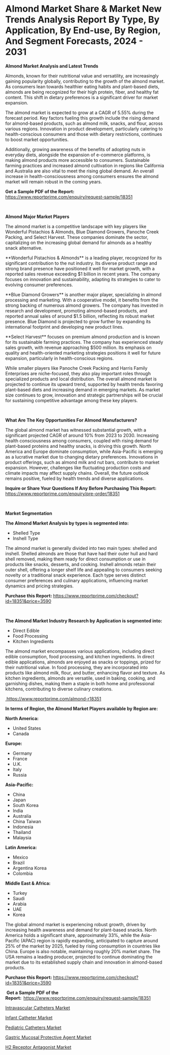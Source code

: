 <p><h1>Almond Market Share & Market New Trends Analysis Report By Type, By Application, By End-use, By Region, And Segment Forecasts, 2024 - 2031</h1></p><p><strong>Almond Market Analysis and Latest Trends</strong></p>
<p><p>Almonds, known for their nutritional value and versatility, are increasingly gaining popularity globally, contributing to the growth of the almond market. As consumers lean towards healthier eating habits and plant-based diets, almonds are being recognized for their high protein, fiber, and healthy fat content. This shift in dietary preferences is a significant driver for market expansion.</p><p>The almond market is expected to grow at a CAGR of 5.55% during the forecast period. Key factors fueling this growth include the rising demand for almond-based products, such as almond milk, snacks, and flour, across various regions. Innovation in product development, particularly catering to health-conscious consumers and those with dietary restrictions, continues to boost market opportunities.</p><p>Additionally, growing awareness of the benefits of adopting nuts in everyday diets, alongside the expansion of e-commerce platforms, is making almond products more accessible to consumers. Sustainable farming practices and increased almond cultivation in regions like California and Australia are also vital to meet the rising global demand. An overall increase in health-consciousness among consumers ensures the almond market will remain robust in the coming years.</p></p>
<p><strong>Get a Sample PDF of the Report:&nbsp;</strong> <a href="https://www.reportprime.com/enquiry/request-sample/18351?utm_campaign=1129&utm_medium=2&utm_source=Github&utm_content=ia&utm_term=21112024&utm_id=almond">https://www.reportprime.com/enquiry/request-sample/18351</a></p>
<p>&nbsp;</p>
<p><strong>Almond Major Market Players</strong></p>
<p><p>The almond market is a competitive landscape with key players like Wonderful Pistachios & Almonds, Blue Diamond Growers, Panoche Creek Packing, and Select Harvest. These companies dominate the sector, capitalizing on the increasing global demand for almonds as a healthy snack alternative.</p><p>**Wonderful Pistachios & Almonds** is a leading player, recognized for its significant contribution to the nut industry. Its diverse product range and strong brand presence have positioned it well for market growth, with a reported sales revenue exceeding $1 billion in recent years. The company focuses on innovation and sustainability, adapting its strategies to cater to evolving consumer preferences.</p><p>**Blue Diamond Growers** is another major player, specializing in almond processing and marketing. With a cooperative model, it benefits from the strong backing of numerous almond growers. The company has invested in research and development, promoting almond-based products, and reported annual sales of around $1.5 billion, reflecting its robust market presence. Blue Diamond is projected to grow further by expanding its international footprint and developing new product lines.</p><p>**Select Harvest** focuses on premium almond production and is known for its sustainable farming practices. The company has experienced steady sales growth, with revenue approaching $500 million. Its emphasis on quality and health-oriented marketing strategies positions it well for future expansion, particularly in health-conscious regions.</p><p>While smaller players like Panoche Creek Packing and Harris Family Enterprises are niche-focused, they also play important roles through specialized products and local distribution. The overall almond market is projected to continue its upward trend, supported by health trends favoring plant-based diets and increasing demand in emerging markets. As market size continues to grow, innovation and strategic partnerships will be crucial for sustaining competitive advantage among these key players.</p></p>
<p>&nbsp;</p>
<p><strong>What Are The Key Opportunities For Almond Manufacturers?</strong></p>
<p><p>The global almond market has witnessed substantial growth, with a significant projected CAGR of around 10% from 2023 to 2030. Increasing health consciousness among consumers, coupled with rising demand for plant-based proteins and healthy snacks, is driving this growth. North America and Europe dominate consumption, while Asia-Pacific is emerging as a lucrative market due to changing dietary preferences. Innovations in product offerings, such as almond milk and nut bars, contribute to market expansion. However, challenges like fluctuating production costs and climate impacts may affect supply chains. Overall, the future outlook remains positive, fueled by health trends and diverse applications.</p></p>
<p><strong>Inquire or Share Your Questions If Any Before Purchasing This Report:</strong> <a href="https://www.reportprime.com/enquiry/pre-order/18351?utm_campaign=1129&utm_medium=2&utm_source=Github&utm_content=ia&utm_term=21112024&utm_id=almond">https://www.reportprime.com/enquiry/pre-order/18351</a></p>
<p>&nbsp;</p>
<p><strong>Market Segmentation</strong></p>
<p><strong>The Almond Market Analysis by types is segmented into:</strong></p>
<p><ul><li>Shelled Type</li><li>Inshell Type</li></ul></p>
<p><p>The almond market is generally divided into two main types: shelled and inshell. Shelled almonds are those that have had their outer hull and hard shell removed, making them ready for direct consumption or use in products like snacks, desserts, and cooking. Inshell almonds retain their outer shell, offering a longer shelf life and appealing to consumers seeking novelty or a traditional snack experience. Each type serves distinct consumer preferences and culinary applications, influencing market dynamics and pricing strategies.</p></p>
<p><strong>Purchase this Report:&nbsp;</strong><a href="https://www.reportprime.com/checkout?id=18351&price=3590&utm_campaign=1129&utm_medium=2&utm_source=Github&utm_content=ia&utm_term=21112024&utm_id=almond">https://www.reportprime.com/checkout?id=18351&price=3590</a></p>
<p>&nbsp;</p>
<p><strong>The Almond Market Industry Research by Application is segmented into:</strong></p>
<p><ul><li>Direct Edible</li><li>Food Processing</li><li>Kitchen Ingredients</li></ul></p>
<p><p>The almond market encompasses various applications, including direct edible consumption, food processing, and kitchen ingredients. In direct edible applications, almonds are enjoyed as snacks or toppings, prized for their nutritional value. In food processing, they are incorporated into products like almond milk, flour, and butter, enhancing flavor and texture. As kitchen ingredients, almonds are versatile, used in baking, cooking, and garnishing dishes, making them a staple in both home and professional kitchens, contributing to diverse culinary creations.</p></p>
<p><a href="https://www.reportprime.com/almond-r18351?utm_campaign=1129&utm_medium=2&utm_source=Github&utm_content=ia&utm_term=21112024&utm_id=almond">&nbsp;https://www.reportprime.com/almond-r18351</a></p>
<p><strong>In terms of Region, the Almond Market Players available by Region are:</strong></p>
<p>
    <p> <strong> North America: </strong>
        <ul>
            <li>United States</li>
            <li>Canada</li>
        </ul>
        </p> 
    <p> <strong> Europe: </strong>
        <ul>
            <li>Germany</li>
            <li>France</li>
            <li>U.K.</li>
            <li>Italy</li>
            <li>Russia</li>
        </ul>
        </p> 
    <p> <strong> Asia-Pacific: </strong>
        <ul>
            <li>China</li>
            <li>Japan</li>
            <li>South Korea</li>
            <li>India</li>
            <li>Australia</li>
            <li>China Taiwan</li>
            <li>Indonesia</li>
            <li>Thailand</li>
            <li>Malaysia</li>
        </ul>
        </p> 
    <p> <strong> Latin America: </strong>
        <ul>
            <li>Mexico</li>
            <li>Brazil</li>
            <li>Argentina Korea</li>
            <li>Colombia</li>
        </ul>
        </p> 
    <p> <strong> Middle East & Africa: </strong>
        <ul>
            <li>Turkey</li>
            <li>Saudi</li>
            <li>Arabia</li>
            <li>UAE</li>
            <li>Korea</li>
        </ul>
    </p>
    </p>
<p><p>The global almond market is experiencing robust growth, driven by increasing health awareness and demand for plant-based snacks. North America holds a significant share, approximately 33%, while the Asia-Pacific (APAC) region is rapidly expanding, anticipated to capture around 25% of the market by 2025, fueled by rising consumption in countries like China. Europe is also notable, maintaining roughly 20% market share. The USA remains a leading producer, projected to continue dominating the market due to its established supply chain and innovation in almond-based products.</p></p>
<p><strong>Purchase this Report: </strong><a href="https://www.reportprime.com/checkout?id=18351&price=3590&utm_campaign=1129&utm_medium=2&utm_source=Github&utm_content=ia&utm_term=21112024&utm_id=almond">https://www.reportprime.com/checkout?id=18351&price=3590</a></p>
<p>&nbsp;<strong>Get a Sample PDF of the Report:&nbsp;&nbsp;</strong><a href="https://www.reportprime.com/enquiry/request-sample/18351?utm_campaign=1129&utm_medium=2&utm_source=Github&utm_content=ia&utm_term=21112024&utm_id=almond">https://www.reportprime.com/enquiry/request-sample/18351</a></p>
<p><strong></strong></p>
<p><p><a href="https://www.linkedin.com/pulse/intravascular-catheters-growth-trends-projected-86-2024-2031-lrhhe?utm_campaign=1129&utm_medium=2&utm_source=Github&utm_content=ia&utm_term=21112024&utm_id=almond">Intravascular Catheters Market</a></p><p><a href="https://www.linkedin.com/pulse/comprehensive-analysis-infant-catheter-market-share-size-iu4je?utm_campaign=1129&utm_medium=2&utm_source=Github&utm_content=ia&utm_term=21112024&utm_id=almond">Infant Catheter Market</a></p><p><a href="https://www.linkedin.com/pulse/pediatric-catheters-market-forecasting-share-size-revenue-sy3ee?utm_campaign=1129&utm_medium=2&utm_source=Github&utm_content=ia&utm_term=21112024&utm_id=almond">Pediatric Catheters Market</a></p><p><a href="https://issuu.com/reportprime-2/docs/gastric-mucosal-protective-agent-ma_aa9e9a0c29188a?utm_campaign=1129&utm_medium=2&utm_source=Github&utm_content=ia&utm_term=21112024&utm_id=almond">Gastric Mucosal Protective Agent Market</a></p><p><a href="https://issuu.com/reportprime-2/docs/h2-receptor-antagonist-market-size-_fe5d99f44a774c?utm_campaign=1129&utm_medium=2&utm_source=Github&utm_content=ia&utm_term=21112024&utm_id=almond">H2 Receptor Antagonist Market</a></p></p>
